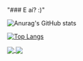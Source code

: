 "### E aí? :)" 

![Anurag's GitHub stats](https://github-readme-stats.vercel.app/api?username=Endril18&show_icons=true&count_private=true&theme=radical)

[![Top Langs](https://github-readme-stats.vercel.app/api/top-langs/?username=Endril18&exclude_repo=Portf-lio-CSS-DIO&layout=compact)](https://github.com/anuraghazra/github-readme-stats)

<a href="[(https://github.com/Endril18/Endril18)https://github.com/anuraghazra/github-readme-stats](https://camo.githubusercontent.com/c64001f78a283c101ad1fb520fcaf8a01bd7ca278a69dcc6f3ac5c6365a6935b/68747470733a2f2f6769746875622d726561646d652d73746174732e76657263656c2e6170702f6170693f757365726e616d653d456e6472696c31382673686f775f69636f6e733d7472756526636f756e745f707269766174653d74727565267468656d653d7261646963616c)">
  <img align="center" src="https://github-readme-stats.vercel.app/api/pin/?username=Endril18&repo=github-readme-stats" />
</a>
<a href="[https://github.com/anuraghazra/github-readme-stats](https://github.com/anuraghazra/github-readme-stats)">
  <img align="center" src="https://github-readme-stats.vercel.app/api/pin/?username=Endril18&repo=convoychat" />
</a>
